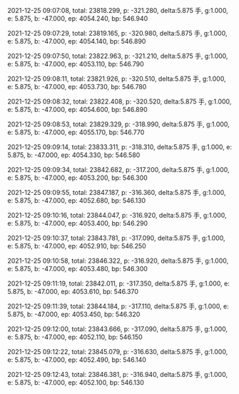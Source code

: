2021-12-25 09:07:08, total: 23818.299, p: -321.280, delta:5.875 手, g:1.000, e: 5.875, b: -47.000, ep: 4054.240, bp: 546.940

2021-12-25 09:07:29, total: 23819.165, p: -320.980, delta:5.875 手, g:1.000, e: 5.875, b: -47.000, ep: 4054.140, bp: 546.890

2021-12-25 09:07:50, total: 23822.963, p: -321.210, delta:5.875 手, g:1.000, e: 5.875, b: -47.000, ep: 4053.110, bp: 546.790

2021-12-25 09:08:11, total: 23821.926, p: -320.510, delta:5.875 手, g:1.000, e: 5.875, b: -47.000, ep: 4053.730, bp: 546.780

2021-12-25 09:08:32, total: 23822.408, p: -320.520, delta:5.875 手, g:1.000, e: 5.875, b: -47.000, ep: 4054.600, bp: 546.890

2021-12-25 09:08:53, total: 23829.329, p: -318.990, delta:5.875 手, g:1.000, e: 5.875, b: -47.000, ep: 4055.170, bp: 546.770

2021-12-25 09:09:14, total: 23833.311, p: -318.310, delta:5.875 手, g:1.000, e: 5.875, b: -47.000, ep: 4054.330, bp: 546.580

2021-12-25 09:09:34, total: 23842.682, p: -317.200, delta:5.875 手, g:1.000, e: 5.875, b: -47.000, ep: 4053.200, bp: 546.300

2021-12-25 09:09:55, total: 23847.187, p: -316.360, delta:5.875 手, g:1.000, e: 5.875, b: -47.000, ep: 4052.680, bp: 546.130

2021-12-25 09:10:16, total: 23844.047, p: -316.920, delta:5.875 手, g:1.000, e: 5.875, b: -47.000, ep: 4053.400, bp: 546.290

2021-12-25 09:10:37, total: 23843.781, p: -317.090, delta:5.875 手, g:1.000, e: 5.875, b: -47.000, ep: 4052.910, bp: 546.250

2021-12-25 09:10:58, total: 23846.322, p: -316.920, delta:5.875 手, g:1.000, e: 5.875, b: -47.000, ep: 4053.480, bp: 546.300

2021-12-25 09:11:19, total: 23842.011, p: -317.350, delta:5.875 手, g:1.000, e: 5.875, b: -47.000, ep: 4053.610, bp: 546.370

2021-12-25 09:11:39, total: 23844.184, p: -317.110, delta:5.875 手, g:1.000, e: 5.875, b: -47.000, ep: 4053.450, bp: 546.320

2021-12-25 09:12:00, total: 23843.666, p: -317.090, delta:5.875 手, g:1.000, e: 5.875, b: -47.000, ep: 4052.110, bp: 546.150

2021-12-25 09:12:22, total: 23845.079, p: -316.630, delta:5.875 手, g:1.000, e: 5.875, b: -47.000, ep: 4052.490, bp: 546.140

2021-12-25 09:12:43, total: 23846.381, p: -316.940, delta:5.875 手, g:1.000, e: 5.875, b: -47.000, ep: 4052.100, bp: 546.130